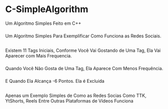 # C-SimpleAlgorithm
Um Algoritmo Simples Feito em C++

###
Um Algoritmo Simples Para Exemplificar Como Funciona as Redes Sociais.

##
Existem 11 Tags Iniciais, Conforme Você Vai Gostando de Uma Tag, Ela Vai Aparecer com Mais Frequencia.
###
Quando Você Não Gosta de Uma Tag, Ela Aparece Com Menos Frequência.
###
E Quando Ela Alcança -6 Pontos. Ela é Excluida
##
Apenas um Exemplo Simples de Como as Redes Socias Como TTK, YtShorts, Reels Entre Outras Plataformas de Vídeos Funciona
